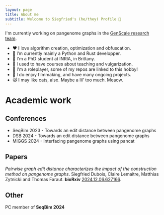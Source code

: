 ```yaml
---
layout: page
title: About me
subtitle: Welcome to Siegfried's (he/they) Profile 👋
---
```


<p>I'm currently working on pangenome graphs in the <a href="https://team.inria.fr/genscale/">GenScale research team</a>.</p>
<ul>
  <li>❤️ I love algorithm creation, optimization and obfuscation.</li>
  <li>🌱 I’m currently mainly a Python and Rust developper.</li>
  <li>💼 I'm a PhD student at INRIA, in Brittany.</li>
  <li>📖 I used to have courses about teaching and vulgarization.</li>
  <li>🐲 I'm a roleplayer, some of my repos are linked to this hobby!</li>
  <li>🎥 I do enjoy filmmaking, and have many ongoing projects.</li>
  <li>🐱 I may like cats, also. Maybe a lil' too much. Meaow.</li>
</ul>

# Academic work

## Conferences

+ SeqBim 2023 - Towards an edit distance between pangenome graphs
+ DSB 2024 - Towards an edit distance between pangenome graphs
+ MIGGS 2024 - Interfacing pangenome graphs using pancat

## Papers

*Pairwise graph edit distance characterizes the impact of the construction method on pangenome graphs*.
Siegfried Dubois, Claire Lemaitre, Matthias Zytnicki and Thomas Faraut.
**bioRxiv** <a href="https://doi.org/10.1101/2024.12.06.627166">2024.12.06.627166</a>.

## Other

PC member of **SeqBim 2024**
